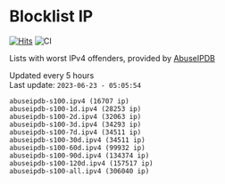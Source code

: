 # Blocklist IP

[![Hits](https://hits.seeyoufarm.com/api/count/incr/badge.svg?url=https%3A%2F%2Fgithub.com%2Fborestad%2Fblocklist-ip%2F&count_bg=%2379C83D&title_bg=%23555555&icon=&icon_color=%23E7E7E7&title=hits&edge_flat=false)](https://hits.seeyoufarm.com)  ![CI](https://img.shields.io/github/workflow/status/borestad/blocklist-ip/CI?style=flat-square)

Lists with worst IPv4 offenders, provided by [AbuseIPDB](https://www.abuseipdb.com/)

<!-- FOOTER-PLACEHOLDER -->
Updated every 5 hours<br>
Last update: `2023-06-23 - 05:05:54`
```
abuseipdb-s100.ipv4 (16707 ip)
abuseipdb-s100-1d.ipv4 (28253 ip)
abuseipdb-s100-2d.ipv4 (32063 ip)
abuseipdb-s100-3d.ipv4 (34293 ip)
abuseipdb-s100-7d.ipv4 (34511 ip)
abuseipdb-s100-30d.ipv4 (34511 ip)
abuseipdb-s100-60d.ipv4 (99932 ip)
abuseipdb-s100-90d.ipv4 (134374 ip)
abuseipdb-s100-120d.ipv4 (157517 ip)
abuseipdb-s100-all.ipv4 (306040 ip)
```
